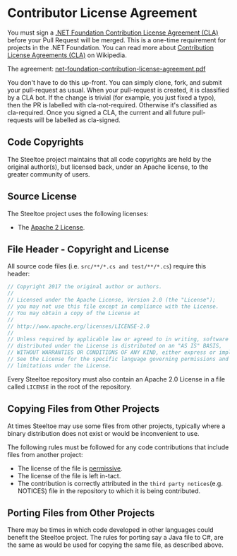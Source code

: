 # Contributor License Agreement

You must sign a [.NET Foundation Contribution License Agreement (CLA)](https://cla2.dotnetfoundation.org) before your Pull Request will be merged. This is a one-time requirement for projects in the .NET Foundation. You can read more about [Contribution License Agreements (CLA)](https://en.wikipedia.org/wiki/Contributor_License_Agreement) on Wikipedia.

The agreement: [net-foundation-contribution-license-agreement.pdf](https://cla.dotnetfoundation.org/cladoc/net-foundation-contribution-license-agreement.pdf)

You don't have to do this up-front. You can simply clone, fork, and submit your pull-request as usual. When your pull-request is created, it is classified by a CLA bot. If the change is trivial (for example, you just fixed a typo), then the PR is labelled with cla-not-required. Otherwise it's classified as cla-required. Once you signed a CLA, the current and all future pull-requests will be labelled as cla-signed.

## Code Copyrights

The Steeltoe project maintains that all code copyrights are held by the original author(s), but licensed back, under an Apache license, to the greater community of users.

## Source License

The Steeltoe project uses the following licenses:

* The  [Apache 2 License](https://opensource.org/licenses/Apache-2.0).

## File Header - Copyright and License

All source code files (i.e. `src/**/*.cs and test/**/*.cs`) require this header:

```csharp
// Copyright 2017 the original author or authors.
//
// Licensed under the Apache License, Version 2.0 (the "License");
// you may not use this file except in compliance with the License.
// You may obtain a copy of the License at
//
// http://www.apache.org/licenses/LICENSE-2.0
//
// Unless required by applicable law or agreed to in writing, software
// distributed under the License is distributed on an "AS IS" BASIS,
// WITHOUT WARRANTIES OR CONDITIONS OF ANY KIND, either express or implied.
// See the License for the specific language governing permissions and
// limitations under the License.
```

Every Steeltoe repository must also contain an Apache 2.0 License in a file called `LICENSE` in the root of the repository.

## Copying Files from Other Projects

At times Steeltoe may use some files from other projects, typically where a binary distribution does not exist or would be inconvenient to use.

The following rules must be followed for any code contributions that include files from another project:

* The license of the file is [permissive](https://en.wikipedia.org/wiki/Permissive_free_software_licence).
* The license of the file is left in-tact.
* The contribution is correctly attributed in the `third party notices`(e.g. NOTICES) file in the repository to which it is being contributed.

## Porting Files from Other Projects

There may be times in which code developed in other languages could benefit the Steeltoe project. The rules for porting say a Java file to C#, are the same as would be used for copying the same file, as described above.
